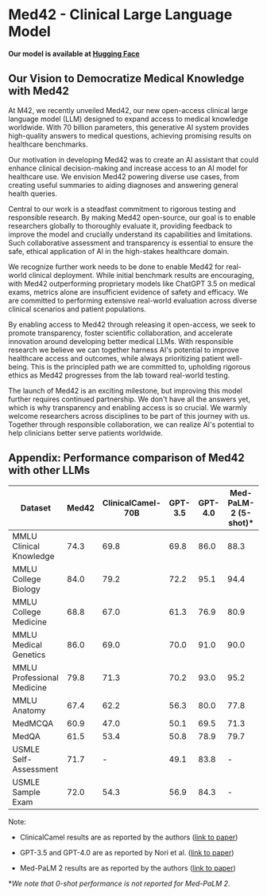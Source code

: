 # Med42 - Clinical Large Language Model

**Our model is available at [Hugging Face](https://huggingface.co/m42-health/med42-70b)**

## Our Vision to Democratize Medical Knowledge with Med42

At M42, we recently unveiled Med42, our new open-access clinical large language model (LLM) designed to expand access to medical knowledge worldwide. With 70 billion parameters, this generative AI system provides high-quality answers to medical questions, achieving promising results on healthcare benchmarks.

Our motivation in developing Med42 was to create an AI assistant that could enhance clinical decision-making and increase access to an AI model for healthcare use. We envision Med42 powering diverse use cases, from creating useful summaries to aiding diagnoses and answering general health queries.

Central to our work is a steadfast commitment to rigorous testing and responsible research. By making Med42 open-source, our goal is to enable researchers globally to thoroughly evaluate it, providing feedback to improve the model and crucially understand its capabilities and limitations. Such collaborative assessment and transparency is essential to ensure the safe, ethical application of AI in the high-stakes healthcare domain.

We recognize further work needs to be done to enable Med42 for real-world clinical deployment. While initial benchmark results are encouraging, with Med42 outperforming proprietary models like ChatGPT 3.5 on medical exams, metrics alone are insufficient evidence of safety and efficacy. We are committed to performing extensive real-world evaluation across diverse clinical scenarios and patient populations.

By enabling access to Med42 through releasing it open-access, we seek to promote transparency, foster scientific collaboration, and accelerate innovation around developing better medical LLMs. With responsible research we believe we can together harness AI's potential to improve healthcare access and outcomes, while always prioritizing patient well-being. This is the principled path we are committed to, upholding rigorous ethics as Med42 progresses from the lab toward real-world testing.

The launch of Med42 is an exciting milestone, but improving this model further requires continued partnership. We don't have all the answers yet, which is why transparency and enabling access is so crucial. We warmly welcome researchers across disciplines to be part of this journey with us. Together through responsible collaboration, we can realize AI's potential to help clinicians better serve patients worldwide.

## Appendix: Performance comparison of Med42 with other LLMs

|Dataset|Med42|ClinicalCamel-70B|GPT-3.5|GPT-4.0|Med-PaLM-2 (5-shot)*|
|---|---|---|---|---|---|
|MMLU Clinical Knowledge|74.3|69.8|69.8|86.0|88.3|
|MMLU College Biology|84.0|79.2|72.2|95.1|94.4|
|MMLU College Medicine|68.8|67.0|61.3|76.9|80.9|
|MMLU Medical Genetics|86.0|69.0|70.0|91.0|90.0|
|MMLU Professional Medicine|79.8|71.3|70.2|93.0|95.2|
|MMLU Anatomy|67.4|62.2|56.3|80.0|77.8|
|MedMCQA|60.9|47.0|50.1|69.5|71.3|
|MedQA|61.5|53.4|50.8|78.9|79.7|
|USMLE Self-Assessment|71.7|-|49.1|83.8|-|
|USMLE Sample Exam|72.0|54.3|56.9|84.3|-|

Note:

- ClinicalCamel results are as reported by the authors ([link to paper](https://arxiv.org/abs/2305.12031))

- GPT-3.5 and GPT-4.0 are as reported by Nori et al. ([link to paper](https://arxiv.org/abs/2303.13375))

- Med-PaLM 2 results are as reported by the authors ([link to paper](https://arxiv.org/abs/2305.09617))

**We note that 0-shot performance is not reported for Med-PaLM 2*.

